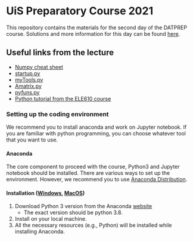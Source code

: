 # UiS Preparatory Course 2021
This repository contains the materials for the second day of the DATPREP course. Solutions and more information for this day can be found [here](http://www.ux.uis.no/~trygve-e/pythonintro.html).

## Useful links from the lecture
- [Numpy cheat sheet](https://s3.amazonaws.com/assets.datacamp.com/blog_assets/Numpy_Python_Cheat_Sheet.pdf)
- [startup.py](http://www.ux.uis.no/~karlsk/ELE610/startup.py)
- [myTools.py](http://www.ux.uis.no/~karlsk/ELE610/myTools.py)
- [Amatrix.py](http://www.ux.uis.no/~karlsk/ELE610/Amatrix.py)
- [pyfuns.py](http://www.ux.uis.no/~karlsk/ELE610/pyfuns.py)
- [Python tutorial from the ELE610 course](http://www.ux.uis.no/~karlsk/ELE610/littPy35.pdf)

### Setting up the coding environment 
We recommend you to install anaconda and work on Jupyter notebook. If you are familiar with python programming, you can choose whatever tool that you want to use.

#### Anaconda
The core component to proceed with the course, Python3 and Jupyter notebook should be installed. There are various ways to set up the environment. However, we recommend you to use [Anaconda Distribution](https://www.anaconda.com/distribution/).

#### Installation ([Windows](resources/jupyternotebook-win.pdf), [MacOS](resources/jupyternotebook-mac.pdf))
1. Download Python 3 version from the Anaconda [website](https://www.anaconda.com/distribution/)
    - The exact version should be python 3.8.
1. Install on your local machine.
1. All the necessary resources (e.g., Python) will be installed while installing Anaconda.
